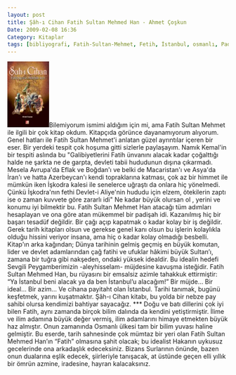 ```yaml
---
layout: post
title: Şâh-ı Cihan Fatih Sultan Mehmed Han - Ahmet Çoşkun
Date: 2009-02-08 16:36
Category: Kitaplar
tags: [bibliyografi, Fatih-Sultan-Mehmet, Fetih, İstanbul, osmanlı, Padişah]
---
```


![sahicihan][]Bilemiyorum ismimi aldığım için mi, ama Fatih Sultan
Mehmet ile ilgili bir çok kitap okdum. Kitapçıda görünce dayanamıyorum
alıyorum. Genel hatları ile Fatih Sultan Mehmet'i anlatan güzel
ayrıntılar içeren bir eser. Bir yerdeki tespit çok hoşuma gitti sizlerle
paylaşayım. Namık Kemal'in bir tespiti aslında bu "Galibiyetlerini Fatih
ünvanını alacak kadar çoğalttığı halde ne şarkta ne de garpta, devleti
tabii hududunun dışına çıkarmadı. Mesela Avrupa'da Eflak ve Boğdan'ı ve
belki de Macaristan'ı ve Asya'da İran'ı ve hatta Azerbeycan'ı kendi
topraklarına katması, çok az bir himmet ile mümkün iken İşkodra kalesi
ile senelerce uğraştı da onlara hiç yönelmedi. Çünkü İşkodra'nın fethi
Devlet-i Aliye'nin hududu için elzem, ötekilerin zaptı ise o zaman
kuvvete göre zararlı idi" Ne kadar büyük olursan ol , yerini ve konumu
iyi bilmektir bu. Fatih Sultan Mehmet Han atacağı tüm adımları
hesaplayan ve ona göre atan mükemmel bir padişah idi. Kazanılmış hiç bir
başarı tesadüf değildir. Bir çağı açıp kapatmak o kadar kolay bir iş
değildir. Gerek tarih kitapları olsun ve gerekse genel kanı olsun bu
işlerin kolaylıkla olduğu hissini veriyor insana, ama hiç o kadar kolay
olmadığı besbelli. Kitap'ın arka kağından; Dünya tarihinin gelmiş geçmiş
en büyük komutan, lider ve devlet adamlarından çağ fatihi ve ufuklar
hâkimi büyük Sultan’ı, zamana bir tuğra gibi nakşeden, ondaki yüksek
idealdir. Bu idealin hedefi Sevgili Peygamberimizin -aleyhisselam-
müjdesine kavuşma isteğidir. Fatih Sultan Mehmed Han, bu rüyasını bir
emsalsiz azimle tahakkuk ettirmiştir: “Ya İstanbul beni alacak ya da ben
İstanbul’u alacağım!” Bir müjde… Bir ideal… Bir azim… Ve cihana payitaht
olan İstanbul. Tarihi tanımak, bugünü keşfetmek, yarını kuşatmaktır.
Şâh-ı Cihan kitabı, bu yolda bir nebze pay sahibi olursa kendimizi
bahtiyar sayacağız. *** Doğu ve batı dillerini çok iyi bilen Fatih,
aynı zamanda birçok bilim dalında da kendini yetiştirmiştir. İlime ve
ilim adamına büyük değer vermiş, ilim adamlarını himaye etmekten büyük
haz almıştır. Onun zamanında Osmanlı ülkesi tam bir bilim yuvası haline
gelmiştir. Bu eserde, tarih sahnesinde çok mümtaz bir yeri olan Fatih
Sultan Mehmed Han’ın “Fatih” olmasına şahit olacak; bu idealist Hakanın
uykusuz gecelerinde ona arkadaşlık edeceksiniz. Bizans Surlarının
önünde, bazen onun dualarına eşlik edecek, şiirleriyle tanışacak, at
üstünde geçen elli yıllık bir ömrün azmine, iradesine, hayran
kalacaksınız.

  [sahicihan]: /images/sahicihan-95x150.jpg
    "sahicihan"

